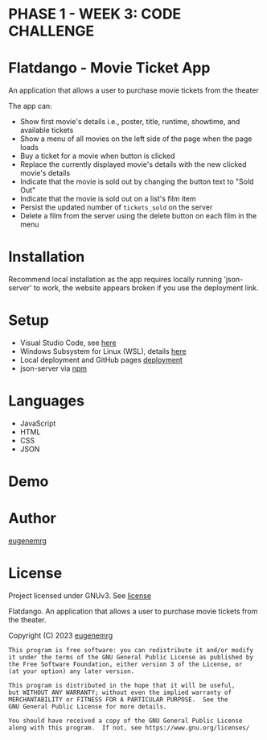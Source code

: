 # PHASE 1 - WEEK 3: CODE CHALLENGE

# Flatdango - Movie Ticket App

An application that allows a user to purchase movie tickets from the theater

The app can:
- Show first movie's details i.e., poster, title, runtime, showtime, and available tickets
- Show a menu of all movies on the left side of the page when the page loads
- Buy a ticket for a movie when button is clicked
- Replace the currently displayed movie's details with the new clicked movie's details
- Indicate that the movie is sold out by changing the button text to "Sold Out"
- Indicate that the movie is sold out on a list's film item
- Persist the updated number of `tickets_sold` on the server
- Delete a film from the server using the delete button on each film in the menu

# Installation

Recommend local installation as the app requires locally running 'json-server' to work, the website appears broken if you use the deployment link.

# Setup
- Visual Studio Code, see [here](https://code.visualstudio.com/)
- Windows Subsystem for Linux (WSL), details [here](https://learn.microsoft.com/en-us/windows/wsl/install)
- Local deployment and GitHub pages [deployment](https://eugenemrg.github.io/phase-1-wk2-code-challenge/)
- json-server via [npm](https://www.npmjs.com/package/json-server)

# Languages
- JavaScript
- HTML
- CSS
- JSON

# Demo


# Author
[eugenemrg](https://github.com/eugenemrg) 

# License
Project licensed under GNUv3. See [license](/LICENSE)

Flatdango. An application that allows a user to purchase movie tickets from the theater.

Copyright (C) 2023 [eugenemrg](https://github.com/eugenemrg) 

    This program is free software: you can redistribute it and/or modify
    it under the terms of the GNU General Public License as published by
    the Free Software Foundation, either version 3 of the License, or
    (at your option) any later version.

    This program is distributed in the hope that it will be useful,
    but WITHOUT ANY WARRANTY; without even the implied warranty of
    MERCHANTABILITY or FITNESS FOR A PARTICULAR PURPOSE.  See the
    GNU General Public License for more details.

    You should have received a copy of the GNU General Public License
    along with this program.  If not, see https://www.gnu.org/licenses/